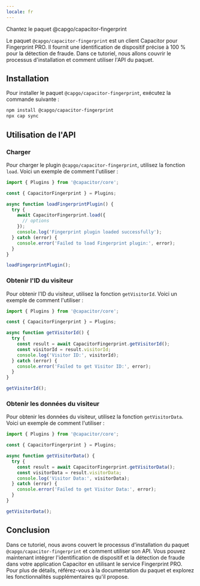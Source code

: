 ```yaml
---
locale: fr
---
```


Chantez le paquet @capgo/capacitor-fingerprint

Le paquet `@capgo/capacitor-fingerprint` est un client Capacitor pour Fingerprint PRO. Il fournit une identification de dispositif précise à 100 % pour la détection de fraude. Dans ce tutoriel, nous allons couvrir le processus d'installation et comment utiliser l'API du paquet.

## Installation

Pour installer le paquet `@capgo/capacitor-fingerprint`, exécutez la commande suivante :

```bash
npm install @capgo/capacitor-fingerprint
npx cap sync
```

## Utilisation de l'API

### Charger

Pour charger le plugin `@capgo/capacitor-fingerprint`, utilisez la fonction `load`. Voici un exemple de comment l'utiliser :

```typescript
import { Plugins } from '@capacitor/core';

const { CapacitorFingerprint } = Plugins;

async function loadFingerprintPlugin() {
  try {
    await CapacitorFingerprint.load({
      // options
    });
    console.log('Fingerprint plugin loaded successfully');
  } catch (error) {
    console.error('Failed to load Fingerprint plugin:', error);
  }
}

loadFingerprintPlugin();
```

### Obtenir l'ID du visiteur

Pour obtenir l'ID du visiteur, utilisez la fonction `getVisitorId`. Voici un exemple de comment l'utiliser :

```typescript
import { Plugins } from '@capacitor/core';

const { CapacitorFingerprint } = Plugins;

async function getVisitorId() {
  try {
    const result = await CapacitorFingerprint.getVisitorId();
    const visitorId = result.visitorId;
    console.log('Visitor ID:', visitorId);
  } catch (error) {
    console.error('Failed to get Visitor ID:', error);
  }
}

getVisitorId();
```

### Obtenir les données du visiteur

Pour obtenir les données du visiteur, utilisez la fonction `getVisitorData`. Voici un exemple de comment l'utiliser :

```typescript
import { Plugins } from '@capacitor/core';

const { CapacitorFingerprint } = Plugins;

async function getVisitorData() {
  try {
    const result = await CapacitorFingerprint.getVisitorData();
    const visitorData = result.visitorData;
    console.log('Visitor Data:', visitorData);
  } catch (error) {
    console.error('Failed to get Visitor Data:', error);
  }
}

getVisitorData();
```

## Conclusion

Dans ce tutoriel, nous avons couvert le processus d'installation du paquet `@capgo/capacitor-fingerprint` et comment utiliser son API. Vous pouvez maintenant intégrer l'identification de dispositif et la détection de fraude dans votre application Capacitor en utilisant le service Fingerprint PRO. Pour plus de détails, référez-vous à la documentation du paquet et explorez les fonctionnalités supplémentaires qu'il propose.